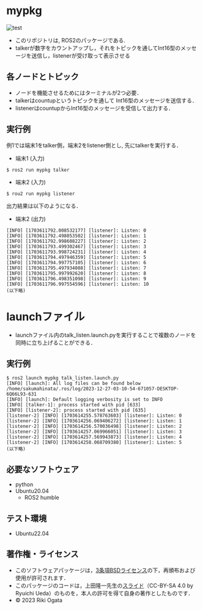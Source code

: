 # mypkg
![test](https://github.com/riki-ogata/mypkg2/actions/workflows/test.yml/badge.svg)

* このリポジトリは, ROS2のパッケージである.
* talkerが数字をカウントアップし，それをトピックを通してInt16型のメッセージを送信し，listenerが受け取って表示させる
## 各ノードとトピック 
* ノードを機能させるためにはターミナルが2つ必要．
* talkerはcountupというトピックを通して Int16型のメッセージを送信する．
* listenerはcountupからInt16型のメッセージを受信して出力する．

## 実行例
例1では端末1をtalker側，端末2をlistener側とし, 先にtalkerを実行する．
* 端末1 (入力)
```
$ ros2 run mypkg talker
```

* 端末2 (入力)
```
$ rou2 run mypkg listener
```
出力結果は以下のようになる．

* 端末2 (出力)
```
[INFO] [1703611792.008532177] [listener]: Listen: 0
[INFO] [1703611792.498053502] [listener]: Listen: 1
[INFO] [1703611792.998608227] [listener]: Listen: 2
[INFO] [1703611793.499302467] [listener]: Listen: 3
[INFO] [1703611793.998724231] [listener]: Listen: 4
[INFO] [1703611794.497946359] [listener]: Listen: 5
[INFO] [1703611794.997757105] [listener]: Listen: 6
[INFO] [1703611795.497934088] [listener]: Listen: 7
[INFO] [1703611795.997992620] [listener]: Listen: 8
[INFO] [1703611796.498351098] [listener]: Listen: 9
[INFO] [1703611796.997554596] [listener]: Listen: 10
(以下略)
```

# launchファイル
* launchファイル内のtalk_listen.launch.pyを実行することで複数のノードを同時に立ち上げることができる．
## 実行例

```
$ ros2 launch mypkg talk_listen.launch.py
[INFO] [launch]: All log files can be found below /home/sakumahinata/.ros/log/2023-12-27-03-10-54-671057-DESKTOP-6Q66L93-631
[INFO] [launch]: Default logging verbosity is set to INFO
[INFO] [talker-1]: process started with pid [633]
[INFO] [listener-2]: process started with pid [635]
[listener-2] [INFO] [1703614255.578763603] [listener]: Listen: 0
[listener-2] [INFO] [1703614256.069406272] [listener]: Listen: 1
[listener-2] [INFO] [1703614256.570036498] [listener]: Listen: 2
[listener-2] [INFO] [1703614257.069966051] [listener]: Listen: 3
[listener-2] [INFO] [1703614257.569943873] [listener]: Listen: 4
[listener-2] [INFO] [1703614258.068709380] [listener]: Listen: 5
(以下略)
```

## 必要なソフトウェア
* python
* Ubuntu20.04
  * ROS2 humble

## テスト環境
* Ubuntu22.04

## 著作権・ライセンス
* このソフトウェアパッケージは，[3条項BSDライセンス](https://opensource.org/license/bsd-3-clause/)の下，再頒布および使用が許可されます．
* このパッケージのコードは，上田隆一先生の[スライド](https://github.com/ryuichiueda/my_slides/tree/master/robosys_2022)（CC-BY-SA 4.0 by Ryuichi Ueda）のものを，本人の許可を得て自身の著作としたものです．
* © 2023 Riki Ogata
